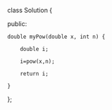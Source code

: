 class Solution {

public:

    double myPow(double x, int n) {
    
        double i;
        
        i=pow(x,n);
        
        return i;
        
    }
    
};

